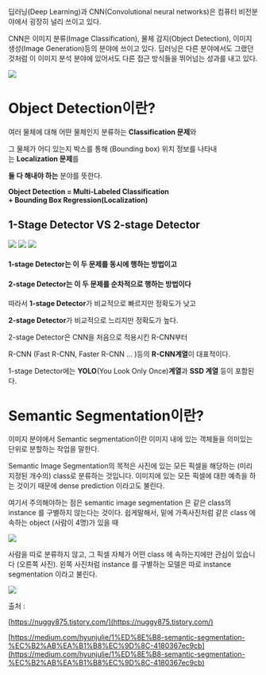 딥러닝(Deep Learning)과 CNN(Convolutional neural networks)은 컴퓨터 비전분야에서 굉장히 널리 쓰이고 있다.

CNN은 이미지 분류(Image Classification), 물체 감지(Object Detection), 이미지 생성(Image Generation)등의 분야에 쓰이고 있다. 딥러닝은 다른 분야에서도 그랬던 것처럼 이 이미지 분석 분야에 있어서도 다른 접근 방식들을 뛰어넘는 성과를 내고 있다.

<img src="https://img1.daumcdn.net/thumb/R1280x0/?scode=mtistory2&fname=https%3A%2F%2Fblog.kakaocdn.net%2Fdn%2FuYe30%2Fbtrkz5u11T2%2FYEOJWSdwkw2xfBr4Few5r1%2Fimg.png">

# **Object Detection이란?**

여러 물체에 대해 어떤 물체인지 분류하는 **Classification 문제**와

그 물체가 어디 있는지 박스를 통해 (Bounding box) 위치 정보를 나타내는 **Localization 문제**를

**둘 다 해내야 하는** 분야를 뜻한다.

**Object Detection = Multi-Labeled Classification  
\+ Bounding Box Regression(Localization)**

## **1-Stage Detector VS 2-stage Detector**

<img src="https://img1.daumcdn.net/thumb/R1280x0/?scode=mtistory2&fname=https%3A%2F%2Fblog.kakaocdn.net%2Fdn%2FKJrYJ%2FbtrkAEwZ2oF%2FLN2u65JGpzqlM0Zsz8dYqK%2Fimg.png">

<img src="https://img1.daumcdn.net/thumb/R1280x0/?scode=mtistory2&fname=https%3A%2F%2Fblog.kakaocdn.net%2Fdn%2Fbft5pq%2Fbtrkw4cnENZ%2F6hLm7knc5BARpAzQCDwNZK%2Fimg.png">

<img src="https://img1.daumcdn.net/thumb/R1280x0/?scode=mtistory2&fname=https%3A%2F%2Fblog.kakaocdn.net%2Fdn%2FxESrN%2FbtrkA8xO7Qb%2FXKnRLkCagzqXbK4bTyP4fK%2Fimg.png">

#### **1-stage Detector는 이 두 문제를 동시에 행하는 방법이고**

#### **2-stage Detector는 이 두 문제를 순차적으로 행하는 방법이다**

따라서 **1-stage Detector**가 비교적으로 빠르지만 정확도가 낮고

**2-stage Detector**가 비교적으로 느리지만 정확도가 높다.

2-stage Detector은 CNN을 처음으로 적용시킨 R-CNN부터

R-CNN (Fast R-CNN, Faster R-CNN ... )등의 **R-CNN계열**이 대표적이다.

1-stage Detector에는 **YOLO**(You Look Only Once)**계열**과 **SSD 계열** 등이 포함된다.

# **Semantic Segmentation이란?**

이미지 분야에서 Semantic segmentation이란 이미지 내에 있는 객체들을 의미있는 단위로 분할하는 작업을 말한다.

Semantic Image Segmentation의 목적은 사진에 있는 모든 픽셀을 해당하는 (미리 지정된 개수의) class로 분류하는 것입니다. 이미지에 있는 모든 픽셀에 대한 예측을 하는 것이기 때문에 dense prediction 이라고도 불린다.

여기서 주의해야하는 점은 semantic image segmentation 은 같은 class의 instance 를 구별하지 않는다는 것이다. 쉽게말해서, 밑에 가족사진처럼 같은 class 에 속하는 object (사람이 4명)가 있을 때

<img src="https://img1.daumcdn.net/thumb/R1280x0/?scode=mtistory2&fname=https%3A%2F%2Fblog.kakaocdn.net%2Fdn%2FdzNF2w%2Fbtrkw3YP3HW%2Fj0YOLTS7xCkss086zL5VW0%2Fimg.png">

사람을 따로 분류하지 않고, 그 픽셀 자체가 어떤 class 에 속하는지에만 관심이 있습니다 (오른쪽 사진). 왼쪽 사진처럼 instance 를 구별하는 모델은 따로 instance segmentation 이라고 불린다.

<img src="https://img1.daumcdn.net/thumb/R1280x0/?scode=mtistory2&fname=https%3A%2F%2Fblog.kakaocdn.net%2Fdn%2FbpKRPU%2FbtrkAXC4w8i%2FplE9hhqSaLSK5NqgZkFs00%2Fimg.png">

출처 :

[https://nuggy875.tistory.com/](https://nuggy875.tistory.com/)

  
[https://medium.com/hyunjulie/1%ED%8E%B8-semantic-segmentation-%EC%B2%AB%EA%B1%B8%EC%9D%8C-4180367ec9cb](https://medium.com/hyunjulie/1%ED%8E%B8-semantic-segmentation-%EC%B2%AB%EA%B1%B8%EC%9D%8C-4180367ec9cb)

